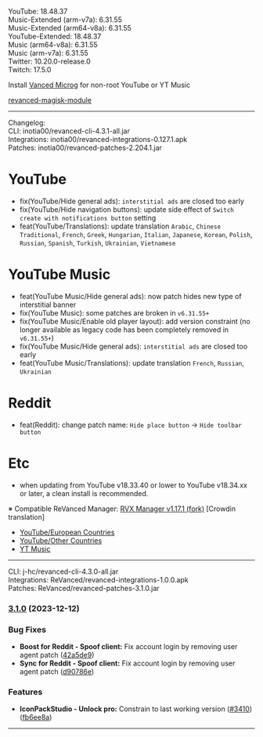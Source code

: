 YouTube: 18.48.37  
Music-Extended (arm-v7a): 6.31.55  
Music-Extended (arm64-v8a): 6.31.55  
YouTube-Extended: 18.48.37  
Music (arm64-v8a): 6.31.55  
Music (arm-v7a): 6.31.55  
Twitter: 10.20.0-release.0  
Twitch: 17.5.0  

Install [Vanced Microg](https://github.com/TeamVanced/VancedMicroG/releases) for non-root YouTube or YT Music  

[revanced-magisk-module](https://github.com/j-hc/revanced-magisk-module)  

---
Changelog:  
CLI: inotia00/revanced-cli-4.3.1-all.jar  
Integrations: inotia00/revanced-integrations-0.127.1.apk  
Patches: inotia00/revanced-patches-2.204.1.jar  

YouTube
==
- fix(YouTube/Hide general ads): `interstitial ads` are closed too early
- fix(YouTube/Hide navigation buttons): update side effect of `Switch create with notifications button` setting
- feat(YouTube/Translations): update translation
`Arabic`, `Chinese Traditional`, `French`, `Greek`, `Hungarian`, `Italian`, `Japanese`, `Korean`, `Polish`, `Russian`, `Spanish`, `Turkish`, `Ukrainian`, `Vietnamese`


YouTube Music
==
- feat(YouTube Music/Hide general ads): now patch hides new type of interstitial banner
- fix(YouTube Music): some patches are broken in `v6.31.55+`
- fix(YouTube Music/Enable old player layout): add version constraint (no longer available as legacy code has been completely removed in `v6.31.55+`)
- fix(YouTube Music/Hide general ads): `interstitial ads` are closed too early
- feat(YouTube Music/Translations): update translation
`French`, `Russian`, `Ukrainian`


Reddit
==
- feat(Reddit): change patch name: `Hide place button` → `Hide toolbar button`

Etc
==
- when updating from YouTube v18.33.40 or lower to YouTube v18.34.xx or later, a clean install is recommended.

※ Compatible ReVanced Manager: [RVX Manager v1.17.1 (fork)](https://github.com/inotia00/revanced-manager/releases/tag/v1.17.1)
[Crowdin translation]
- [YouTube/European Countries](https://crowdin.com/project/revancedextendedeu)
- [YouTube/Other Countries](https://crowdin.com/project/revancedextended)
- [YT Music](https://crowdin.com/project/revancedmusicextended)

---
CLI: j-hc/revanced-cli-4.3.0-all.jar  
Integrations: ReVanced/revanced-integrations-1.0.0.apk  
Patches: ReVanced/revanced-patches-3.1.0.jar  

### [3.1.0](https://github.com/ReVanced/revanced-patches/compare/v3.0.1...v3.1.0) (2023-12-12)


### Bug Fixes

* **Boost for Reddit - Spoof client:** Fix account login by removing user agent patch ([42a5de9](https://github.com/ReVanced/revanced-patches/commit/42a5de98becee7fc027c3e7143e071a3447f7077))
* **Sync for Reddit - Spoof client:** Fix account login by removing user agent patch ([d90786e](https://github.com/ReVanced/revanced-patches/commit/d90786e26d9c0e581284aab0d9d6d5097da2bfda))


### Features

* **IconPackStudio - Unlock pro:** Constrain to last working version ([#3410](https://github.com/ReVanced/revanced-patches/issues/3410)) ([fb6ee8a](https://github.com/ReVanced/revanced-patches/commit/fb6ee8a8976b64477171f70229e161188c39efcd))




---  
